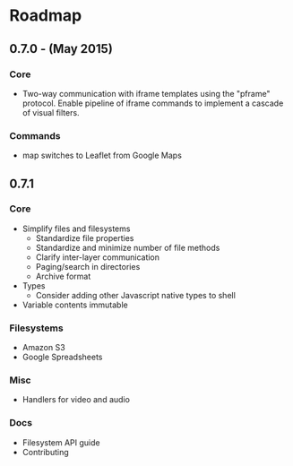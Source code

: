 Roadmap
=========

## 0.7.0 - (May 2015)

### Core

  * Two-way communication with iframe templates using the "pframe" protocol.
    Enable pipeline of iframe commands to implement a cascade of visual filters.

### Commands

  * map switches to Leaflet from Google Maps

## 0.7.1

### Core

  * Simplify files and filesystems
    * Standardize file properties
    * Standardize and minimize number of file methods
    * Clarify inter-layer communication
    * Paging/search in directories
    * Archive format
  * Types
    * Consider adding other Javascript native types to shell
  * Variable contents immutable

### Filesystems

  * Amazon S3
  * Google Spreadsheets

### Misc

  * Handlers for video and audio

### Docs

  * Filesystem API guide
  * Contributing
